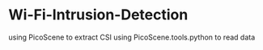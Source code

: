 # Wi-Fi-Intrusion-Detection

using PicoScene to extract CSI 
using PicoScene.tools.python to read data
